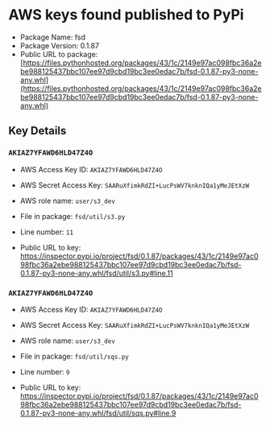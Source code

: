 # AWS keys found published to PyPi

* Package Name: fsd
* Package Version: 0.1.87
* Public URL to package: [https://files.pythonhosted.org/packages/43/1c/2149e97ac098fbc36a2ebe988125437bbc107ee97d9cbd19bc3ee0edac7b/fsd-0.1.87-py3-none-any.whl](https://files.pythonhosted.org/packages/43/1c/2149e97ac098fbc36a2ebe988125437bbc107ee97d9cbd19bc3ee0edac7b/fsd-0.1.87-py3-none-any.whl)

## Key Details

### `AKIAZ7YFAWD6HLD47Z4O`

* AWS Access Key ID: `AKIAZ7YFAWD6HLD47Z4O`
* AWS Secret Access Key: `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` 
* AWS role name: `user/s3_dev`
* File in package: `fsd/util/s3.py`
* Line number: `11`

* Public URL to key: https://inspector.pypi.io/project/fsd/0.1.87/packages/43/1c/2149e97ac098fbc36a2ebe988125437bbc107ee97d9cbd19bc3ee0edac7b/fsd-0.1.87-py3-none-any.whl/fsd/util/s3.py#line.11



### `AKIAZ7YFAWD6HLD47Z4O`

* AWS Access Key ID: `AKIAZ7YFAWD6HLD47Z4O`
* AWS Secret Access Key: `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` 
* AWS role name: `user/s3_dev`
* File in package: `fsd/util/sqs.py`
* Line number: `9`

* Public URL to key: https://inspector.pypi.io/project/fsd/0.1.87/packages/43/1c/2149e97ac098fbc36a2ebe988125437bbc107ee97d9cbd19bc3ee0edac7b/fsd-0.1.87-py3-none-any.whl/fsd/util/sqs.py#line.9


